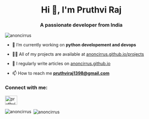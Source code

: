 <h1 align="center">Hi 👋, I'm Pruthvi Raj</h1>
<h3 align="center">A passionate developer from India</h3>

<p align="left"> <img src="https://komarev.com/ghpvc/?username=anoncirrus&label=Profile%20views&color=0e75b6&style=flat" alt="anoncirrus" /> </p>

- 🔭 I’m currently working on **python developement and devops**

- 👨‍💻 All of my projects are available at [anoncirrus.github.io/projects](https://anoncirrus.github.io/projects)

- 📝 I regularly write articles on [anoncirrus.github.io](https://anoncirrus.github.io)

- 📫 How to reach me **pruthviraj1398@gmail.com**

<h3 align="left">Connect with me:</h3>
<p align="left">
<a href="https://linkedin.com/in/pruthvirajbhat" target="blank"><img align="center" src="https://raw.githubusercontent.com/rahuldkjain/github-profile-readme-generator/master/src/images/icons/Social/linked-in-alt.svg" alt="pruthvirajbhat" height="30" width="40" /></a>
</p>

<p><img align="left" src="https://github-readme-stats.vercel.app/api/top-langs?username=anoncirrus&show_icons=true&locale=en&layout=compact" alt="anoncirrus" /></p>

<p>&nbsp;<img align="center" src="https://github-readme-stats.vercel.app/api?username=anoncirrus&show_icons=true&locale=en" alt="anoncirrus" /></p>

